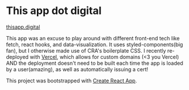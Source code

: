 # This app dot digital

[thisapp.digital](http://thisapp.digital)

This app was an excuse to play around with different front-end tech like fetch, react hooks, and data-visualization. It uses styled-components(big fan), but I otherwise made use of CRA's boilerplate CSS. I recently re-deployed with [Vercel](https://vercel.com/), which allows for custom domains (<3 you Vercel) AND the deployment doesn't need to be built each time the app is loaded by a user(amazing), as well as automatically issuing a cert!

This project was bootstrapped with [Create React App](https://github.com/facebook/create-react-app).